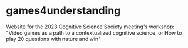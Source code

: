 # games4understanding

Website for the 2023 Cognitive Science Society meeting's workshop: "Video games as a path to a contextualized cognitive science, or
How to play 20 questions with nature and win"
